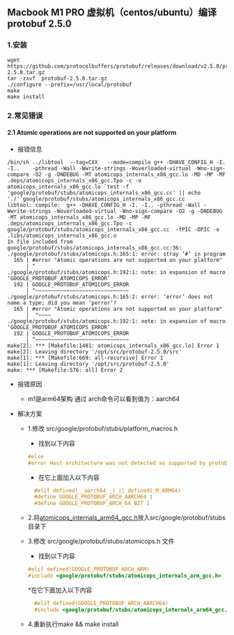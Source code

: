## Macbook M1 PRO 虚拟机（centos/ubuntu）编译protobuf 2.5.0

### 1.安装

```shell
wget https://github.com/protocolbuffers/protobuf/releases/download/v2.5.0/protobuf-2.5.0.tar.gz
tar -zxvf  protobuf-2.5.0.tar.gz
./configure --prefix=/usr/local/protobuf
make 
make install
```

### 2.常见错误

#### 2.1 Atomic operations are not supported on your platform

* 报错信息

```vim 
/bin/sh ../libtool  --tag=CXX   --mode=compile g++ -DHAVE_CONFIG_H -I. -I..    -pthread -Wall -Wwrite-strings -Woverloaded-virtual -Wno-sign-compare -O2 -g -DNDEBUG -MT atomicops_internals_x86_gcc.lo -MD -MP -MF .deps/atomicops_internals_x86_gcc.Tpo -c -o atomicops_internals_x86_gcc.lo `test -f 'google/protobuf/stubs/atomicops_internals_x86_gcc.cc' || echo './'`google/protobuf/stubs/atomicops_internals_x86_gcc.cc
libtool: compile:  g++ -DHAVE_CONFIG_H -I. -I.. -pthread -Wall -Wwrite-strings -Woverloaded-virtual -Wno-sign-compare -O2 -g -DNDEBUG -MT atomicops_internals_x86_gcc.lo -MD -MP -MF .deps/atomicops_internals_x86_gcc.Tpo -c google/protobuf/stubs/atomicops_internals_x86_gcc.cc  -fPIC -DPIC -o .libs/atomicops_internals_x86_gcc.o
In file included from google/protobuf/stubs/atomicops_internals_x86_gcc.cc:36:
./google/protobuf/stubs/atomicops.h:165:1: error: stray ‘#’ in program
  165 | #error "Atomic operations are not supported on your platform"
      | ^
./google/protobuf/stubs/atomicops.h:192:1: note: in expansion of macro ‘GOOGLE_PROTOBUF_ATOMICOPS_ERROR’
  192 | GOOGLE_PROTOBUF_ATOMICOPS_ERROR
      | ^~~~~~~~~~~~~~~~~~~~~~~~~~~~~~~
./google/protobuf/stubs/atomicops.h:165:2: error: ‘error’ does not name a type; did you mean ‘perror’?
  165 | #error "Atomic operations are not supported on your platform"
      |  ^~~~~
./google/protobuf/stubs/atomicops.h:192:1: note: in expansion of macro ‘GOOGLE_PROTOBUF_ATOMICOPS_ERROR’
  192 | GOOGLE_PROTOBUF_ATOMICOPS_ERROR
      | ^~~~~~~~~~~~~~~~~~~~~~~~~~~~~~~
make[2]: *** [Makefile:1481: atomicops_internals_x86_gcc.lo] Error 1
make[2]: Leaving directory '/opt/src/protobuf-2.5.0/src'
make[1]: *** [Makefile:669: all-recursive] Error 1
make[1]: Leaving directory '/opt/src/protobuf-2.5.0'
make: *** [Makefile:576: all] Error 2
```

* 报错原因
    * m1是arm64架构 通过 arch命令可以看到值为：aarch64

* 解决方案
    * 1.修改 src/google/protobuf/stubs/platform_macros.h
        * 找到以下内容

      ```C
      #else
      #error Host architecture was not detected as supported by protobuf 
      ```
        * 在它上面加入以下内容

      ```c
        #elif defined(__aarch64__) || defined(_M_ARM64)
        #define GOOGLE_PROTOBUF_ARCH_AARCH64 1
        #define GOOGLE_PROTOBUF_ARCH_64_BIT 1
      ```
    * 2.将[atomicops_internals_arm64_gcc.h](atomicops_internals_arm64_gcc.h)放入src/google/protobuf/stubs目录下
    * 3.修改 src/google/protobuf/stubs/atomicops.h 文件
      * 找到以下内容
      ```C
      #elif defined(GOOGLE_PROTOBUF_ARCH_ARM)
      #include <google/protobuf/stubs/atomicops_internals_arm_gcc.h> 
      ```
      *在它下面加入以下内容
      ```C
        #elif defined(GOOGLE_PROTOBUF_ARCH_AARCH64)
        #include <google/protobuf/stubs/atomicops_internals_arm64_gcc.h>
      ```
    * 4.重新执行make && make install 
